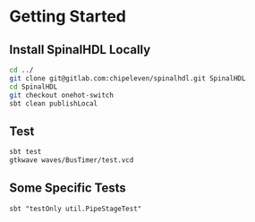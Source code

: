 # Getting Started

## Install SpinalHDL Locally


``` bash
cd ../
git clone git@gitlab.com:chipeleven/spinalhdl.git SpinalHDL
cd SpinalHDL
git checkout onehot-switch
sbt clean publishLocal
```

## Test

``` bash
sbt test
gtkwave waves/BusTimer/test.vcd
```

## Some Specific Tests
```
sbt "testOnly util.PipeStageTest"
```
